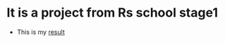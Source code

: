 # It is a project from Rs school stage1
- This is my [result](https://ich-kirich.github.io/RSS-Gem-Puzzle/gem-puzzle/dist/index.html)
